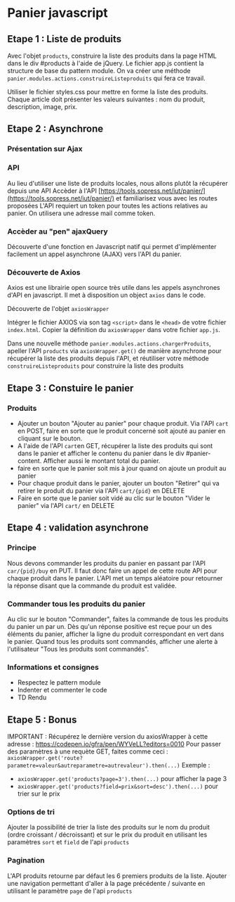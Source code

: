 # Panier javascript

## Etape 1 : Liste de produits

Avec l'objet `products`, construire la liste des produits dans la page HTML dans le div #products à l'aide de jQuery. 
Le fichier app.js contient la structure de base du pattern module.
On va créer une méthode `panier.modules.actions.construireListeproduits` qui fera ce travail.

Utiliser le fichier styles.css pour mettre en forme la liste des produits.
Chaque article doit présenter les valeurs suivantes : nom du produit, description, image, prix.

## Etape 2 : Asynchrone

### Présentation sur Ajax

### API

Au lieu d'utiliser une liste de produits locales, nous allons plutôt la récupérer depuis une API
Accèder à l'API [https://tools.sopress.net/iut/panier/](https://tools.sopress.net/iut/panier/) et familiarisez vous avec les routes proposées
L'API requiert un token pour toutes les actions relatives au panier. On utilisera une adresse mail comme token.

### Accèder au "pen" ajaxQuery

Découverte d'une fonction en Javascript natif qui permet d'implémenter facilement un appel asynchrone (AJAX) vers l'API du panier.

### Découverte de Axios

Axios est une librairie open source très utile dans les appels asynchrones d'API en javascript. Il met à disposition un object `axios` dans le code.

Découverte de l'objet `axiosWrapper`

Intégrer le fichier AXIOS via son tag `<script>` dans le `<head>` de votre fichier `index.html`. 
Copier la définition du `axiosWrapper` dans votre fichier `app.js`.

Dans une nouvelle méthode `panier.modules.actions.chargerProduits`, apeller l'API `products` via `axiosWrapper.get()` de manière asynchrone pour récupérer la liste des produits depuis l'API, et réutiliser votre méthode `construireListeproduits`  pour construire la liste des produits

## Etape 3 : Constuire le panier

### Produits

 - Ajouter un bouton "Ajouter au panier" pour chaque produit. Via l'API `cart` en POST, faire en sorte que le produit concerné soit ajouté au panier en cliquant sur le bouton.
 - A l'aide de l'API `cart`en GET, récupérer la liste des produits qui sont dans le panier et afficher le contenu du panier dans le div #panier-content. Afficher aussi le montant total du panier.
 - faire en sorte que le panier soit mis à jour quand on ajoute un produit au panier
 - Pour chaque produit dans le panier, ajouter un bouton "Retirer" qui va retirer le produit du panier via l'API `cart/{pid}` en DELETE
 - Faire en sorte que le panier soit vidé au clic sur le bouton "Vider le panier" via l'API `cart/` en DELETE

## Etape 4 : validation asynchrone

### Principe

Nous devons commander les produits du panier en passant par l'API `car/{pid}/buy` en PUT. Il faut donc faire un appel de cette route API pour chaque produit dans le panier. L'API met un temps aléatoire pour retourner la réponse disant que la commande du produit est validée.

### Commander tous les produits du panier

Au clic sur le bouton "Commander", faites la commande de tous les produits du panier un par un. 
Dès qu'un réponse positive est reçue pour un des éléments du panier, afficher la ligne du produit correspondant en vert dans le panier.
Quand tous les produits sont commandés, afficher une alerte à l'utilisateur "Tous les produits sont commandés".

### Informations et consignes

 - Respectez le pattern module
 - Indenter et commenter le code
 - TD Rendu 

## Etape 5 : Bonus

IMPORTANT : Récupérez le dernière version du axiosWrapper à cette adresse : https://codepen.io/gfra/pen/WYVeLL?editors=0010
Pour passer des paramètres à une requète GET, faites comme ceci : 
`axiosWrapper.get('route?parametre=valeur&autreparametre=autrevaleur').then(...)`
Exemple : 

 - `axiosWrapper.get('products?page=3').then(...)` pour afficher la page 3
 - `axiosWrapper.get('products?field=prix&sort=desc').then(...)` pour trier sur le prix


### Options de tri

Ajouter la possibilité de trier la liste des produits sur le nom du produit (ordre croissant / décroissant) et sur le prix du produit en utilisant les paramètres `sort` et `field` de l'api `products`

### Pagination

L'API produits retourne par défaut les 6 premiers produits de la liste. Ajouter une navigation permettant d'aller à la page précédente / suivante en utilisant le paramètre `page` de l'api `products`
